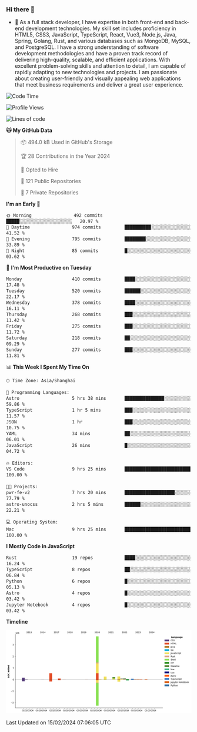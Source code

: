 ### Hi there 👋

- 🌱 As a full stack developer, I have expertise in both front-end and back-end development technologies. My skill set includes proficiency in HTML5, CSS3, JavaScript, TypeScript, React, Vue3, Node.js, Java, Spring, Golang, Rust, and various databases such as MongoDB, MySQL, and PostgreSQL. I have a strong understanding of software development methodologies and have a proven track record of delivering high-quality, scalable, and efficient applications. With excellent problem-solving skills and attention to detail, I am capable of rapidly adapting to new technologies and projects. I am passionate about creating user-friendly and visually appealing web applications that meet business requirements and deliver a great user experience.

<!--START_SECTION:waka-->
![Code Time](http://img.shields.io/badge/Code%20Time-1%2C179%20hrs%2039%20mins-blue)

![Profile Views](http://img.shields.io/badge/Profile%20Views-0-blue)

![Lines of code](https://img.shields.io/badge/From%20Hello%20World%20I%27ve%20Written-5.6%20million%20lines%20of%20code-blue)

**🐱 My GitHub Data** 

> 📦 494.0 kB Used in GitHub's Storage 
 > 
> 🏆 28 Contributions in the Year 2024
 > 
> 💼 Opted to Hire
 > 
> 📜 121 Public Repositories 
 > 
> 🔑 7 Private Repositories 
 > 
**I'm an Early 🐤** 

```text
🌞 Morning                492 commits         █████░░░░░░░░░░░░░░░░░░░░   20.97 % 
🌆 Daytime                974 commits         ██████████░░░░░░░░░░░░░░░   41.52 % 
🌃 Evening                795 commits         ████████░░░░░░░░░░░░░░░░░   33.89 % 
🌙 Night                  85 commits          █░░░░░░░░░░░░░░░░░░░░░░░░   03.62 % 
```
📅 **I'm Most Productive on Tuesday** 

```text
Monday                   410 commits         ████░░░░░░░░░░░░░░░░░░░░░   17.48 % 
Tuesday                  520 commits         ██████░░░░░░░░░░░░░░░░░░░   22.17 % 
Wednesday                378 commits         ████░░░░░░░░░░░░░░░░░░░░░   16.11 % 
Thursday                 268 commits         ███░░░░░░░░░░░░░░░░░░░░░░   11.42 % 
Friday                   275 commits         ███░░░░░░░░░░░░░░░░░░░░░░   11.72 % 
Saturday                 218 commits         ██░░░░░░░░░░░░░░░░░░░░░░░   09.29 % 
Sunday                   277 commits         ███░░░░░░░░░░░░░░░░░░░░░░   11.81 % 
```


📊 **This Week I Spent My Time On** 

```text
🕑︎ Time Zone: Asia/Shanghai

💬 Programming Languages: 
Astro                    5 hrs 38 mins       ███████████████░░░░░░░░░░   59.86 % 
TypeScript               1 hr 5 mins         ███░░░░░░░░░░░░░░░░░░░░░░   11.57 % 
JSON                     1 hr                ███░░░░░░░░░░░░░░░░░░░░░░   10.75 % 
YAML                     34 mins             ██░░░░░░░░░░░░░░░░░░░░░░░   06.01 % 
JavaScript               26 mins             █░░░░░░░░░░░░░░░░░░░░░░░░   04.72 % 

🔥 Editors: 
VS Code                  9 hrs 25 mins       █████████████████████████   100.00 % 

🐱‍💻 Projects: 
pwr-fe-v2                7 hrs 20 mins       ███████████████████░░░░░░   77.79 % 
astro-unocss             2 hrs 5 mins        ██████░░░░░░░░░░░░░░░░░░░   22.21 % 

💻 Operating System: 
Mac                      9 hrs 25 mins       █████████████████████████   100.00 % 
```

**I Mostly Code in JavaScript** 

```text
Rust                     19 repos            ████░░░░░░░░░░░░░░░░░░░░░   16.24 % 
TypeScript               8 repos             ██░░░░░░░░░░░░░░░░░░░░░░░   06.84 % 
Python                   6 repos             █░░░░░░░░░░░░░░░░░░░░░░░░   05.13 % 
Astro                    4 repos             █░░░░░░░░░░░░░░░░░░░░░░░░   03.42 % 
Jupyter Notebook         4 repos             █░░░░░░░░░░░░░░░░░░░░░░░░   03.42 % 
```



**Timeline**

![Lines of Code chart](https://raw.githubusercontent.com/elton/elton/main/assets/bar_graph.png)


 Last Updated on 15/02/2024 07:06:05 UTC
<!--END_SECTION:waka-->

<!--
**elton/elton** is a ✨ _special_ ✨ repository because its `README.md` (this file) appears on your GitHub profile.

Here are some ideas to get you started:

- 🔭 I’m currently working on ...
- 🌱 I’m currently learning ...
- 👯 I’m looking to collaborate on ...
- 🤔 I’m looking for help with ...
- 💬 Ask me about ...
- 📫 How to reach me: ...
- 😄 Pronouns: ...
- ⚡ Fun fact: ...
-->
